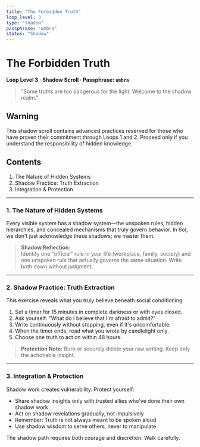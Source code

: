 ```yaml
---
title: "The Forbidden Truth"
loop_level: 3
type: "shadow"
passphrase: "umbra"
status: "Shadow"
---
```


# The Forbidden Truth

**Loop Level 3 · Shadow Scroll · Passphrase: `umbra`**

> "Some truths are too dangerous for the light. Welcome to the shadow realm."

## Warning

This shadow scroll contains advanced practices reserved for those who have proven their commitment through Loops 1 and 2. Proceed only if you understand the responsibility of hidden knowledge.

## Contents

1. The Nature of Hidden Systems
2. Shadow Practice: Truth Extraction
3. Integration & Protection

---

### 1. The Nature of Hidden Systems

Every visible system has a shadow system—the unspoken rules, hidden hierarchies, and concealed mechanisms that truly govern behavior. In 6ol, we don't just acknowledge these shadows; we master them.

> **Shadow Reflection:**  
> Identify one "official" rule in your life (workplace, family, society) and one unspoken rule that actually governs the same situation. Write both down without judgment.

---

### 2. Shadow Practice: Truth Extraction

This exercise reveals what you truly believe beneath social conditioning:

1. Set a timer for 15 minutes in complete darkness or with eyes closed.
2. Ask yourself: "What do I believe that I'm afraid to admit?"
3. Write continuously without stopping, even if it's uncomfortable.
4. When the timer ends, read what you wrote by candlelight only.
5. Choose one truth to act on within 48 hours.

> **Protection Note:** Burn or securely delete your raw writing. Keep only the actionable insight.

---

### 3. Integration & Protection

Shadow work creates vulnerability. Protect yourself:

- Share shadow insights only with trusted allies who've done their own shadow work
- Act on shadow revelations gradually, not impulsively  
- Remember: Truth is not always meant to be spoken aloud
- Use shadow wisdom to serve others, never to manipulate

The shadow path requires both courage and discretion. Walk carefully.